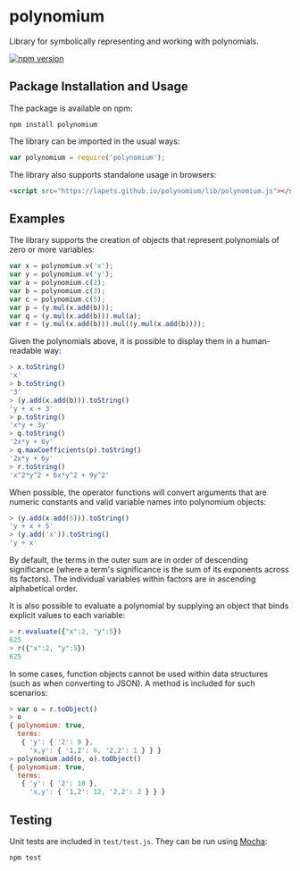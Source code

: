 # polynomium
Library for symbolically representing and working with polynomials.

[![npm version](https://badge.fury.io/js/polynomium.svg)](https://badge.fury.io/js/polynomium)

## Package Installation and Usage

The package is available on npm:
```shell
npm install polynomium
```
The library can be imported in the usual ways:
```javascript
var polynomium = require('polynomium');
```
The library also supports standalone usage in browsers:
```html
<script src="https://lapets.github.io/polynomium/lib/polynomium.js"></script>
```

## Examples

The library supports the creation of objects that represent polynomials of zero or more variables:
```javascript
var x = polynomium.v('x');
var y = polynomium.v('y');
var a = polynomium.c(2);
var b = polynomium.c(3);
var c = polynomium.c(5);
var p = (y.mul(x.add(b)));
var q = (y.mul(x.add(b))).mul(a);
var r = (y.mul(x.add(b))).mul((y.mul(x.add(b))));
```
Given the polynomials above, it is possible to display them in a human-readable way:
```javascript
> x.toString()
'x'
> b.toString()
'3'
> (y.add(x.add(b))).toString()
'y + x + 3'
> p.toString()
'x*y + 3y'
> q.toString()
'2x*y + 6y'
> q.maxCoefficients(p).toString()
'2x*y + 6y'
> r.toString()
'x^2*y^2 + 6x*y^2 + 9y^2'
```
When possible, the operator functions will convert arguments that are numeric constants and valid variable names into polynomium objects:
```javascript
> (y.add(x.add(5))).toString()
'y + x + 5'
> (y.add('x')).toString()
'y + x'
```
By default, the terms in the outer sum are in order of descending significance (where a term's significance is the sum of its exponents across its factors). The individual variables within factors are in ascending alphabetical order.

It is also possible to evaluate a polynomial by supplying an object that binds explicit values to each variable:
```javascript
> r.evaluate({"x":2, "y":5})
625
> r({"x":2, "y":5})
625
```
In some cases, function objects cannot be used within data structures (such as when converting to JSON). A method is included for such scenarios:
```javascript
> var o = r.toObject()
> o
{ polynomium: true,
  terms: 
   { 'y': { '2': 9 }, 
     'x,y': { '1,2': 6, '2,2': 1 } } }
> polynomium.add(o, o).toObject()
{ polynomium: true,
  terms: 
   { 'y': { '2': 18 }, 
     'x,y': { '1,2': 12, '2,2': 2 } } }
```

## Testing

Unit tests are included in `test/test.js`. They can be run using [Mocha](https://mochajs.org/):
```javascript
npm test
```
